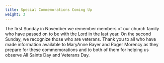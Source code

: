 ```yaml
---
title: Special Commemorations Coming Up
weight: 3
---
```


The first Sunday in November we remember members of our church family who have passed on to be with the Lord in the last year.   On the second Sunday, we recognize those who are veterans.  Thank you to all who have made information available to MaryAnne Bayer and Roger Morency as they prepare for these commemorations and to both of them for helping us observe All Saints Day and Veterans Day.